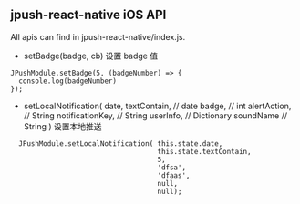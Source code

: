 ## jpush-react-native iOS API

All apis can find in jpush-react-native/index.js.

- setBadge(badge, cb)
设置 badge 值
```
JPushModule.setBadge(5, (badgeNumber) => {
  console.log(badgeNumber)
});
```

- setLocalNotification( date,
                        textContain,     // date
                        badge,           // int
                        alertAction,     // String
                        notificationKey, // String
                        userInfo,   // Dictionary
                        soundName   // String
                        )
设置本地推送
```
  JPushModule.setLocalNotification( this.state.date, 
                                    this.state.textContain,
                                    5, 
                                    'dfsa',
                                    'dfaas',
                                    null,
                                    null);
```

